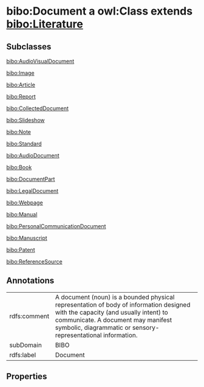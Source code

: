# bibo:Document a owl:Class extends [bibo:Literature](/ontology/bibo/Literature)

## Subclasses

[bibo:AudioVisualDocument](/ontology/bibo/AudioVisualDocument)

[bibo:Image](/ontology/bibo/Image)

[bibo:Article](/ontology/bibo/Article)

[bibo:Report](/ontology/bibo/Report)

[bibo:CollectedDocument](/ontology/bibo/CollectedDocument)

[bibo:Slideshow](/ontology/bibo/Slideshow)

[bibo:Note](/ontology/bibo/Note)

[bibo:Standard](/ontology/bibo/Standard)

[bibo:AudioDocument](/ontology/bibo/AudioDocument)

[bibo:Book](/ontology/bibo/Book)

[bibo:DocumentPart](/ontology/bibo/DocumentPart)

[bibo:LegalDocument](/ontology/bibo/LegalDocument)

[bibo:Webpage](/ontology/bibo/Webpage)

[bibo:Manual](/ontology/bibo/Manual)

[bibo:PersonalCommunicationDocument](/ontology/bibo/PersonalCommunicationDocument)

[bibo:Manuscript](/ontology/bibo/Manuscript)

[bibo:Patent](/ontology/bibo/Patent)

[bibo:ReferenceSource](/ontology/bibo/ReferenceSource)

## Annotations

|||
|-----|-----|
|rdfs:comment|A document (noun) is a bounded physical representation of body of information designed with the capacity (and usually intent) to communicate. A document may manifest symbolic, diagrammatic or sensory-representational information.|
|subDomain|BIBO|
|rdfs:label|Document|

## Properties

